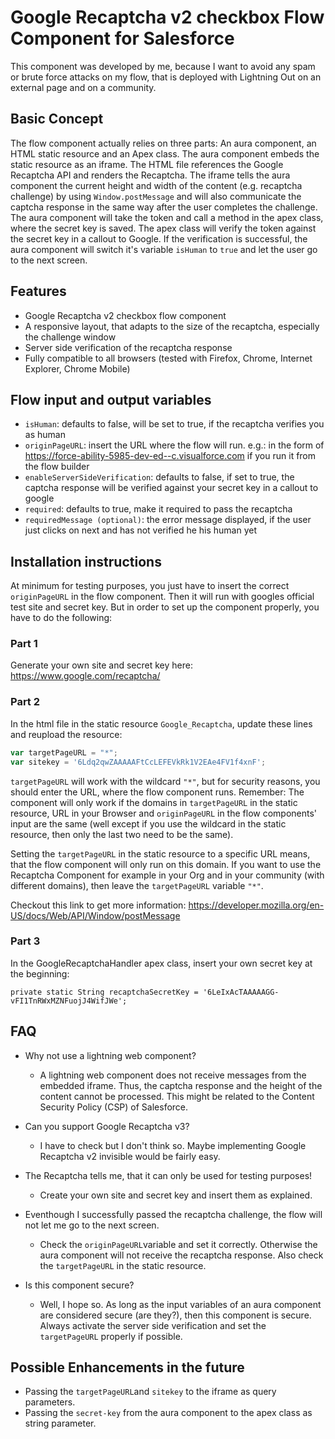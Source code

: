 # Google Recaptcha v2 checkbox Flow Component for Salesforce

This component was developed by me, because I want to avoid any spam or brute force attacks on my flow, that is deployed with Lightning Out on an external page and on a community.

## Basic Concept
The flow component actually relies on three parts: An aura component, an HTML static resource and an Apex class. The aura component embeds the static resource as an iframe. The HTML file references the Google Recaptcha API and renders the Recaptcha. The iframe tells the aura component the current height and width of the content (e.g. recaptcha challenge) by using `Window.postMessage` and will also communicate the captcha response in the same way after the user completes the challenge. The aura component will take the token and call a method in the apex class, where the secret key is saved. The apex class will verify the token against the secret key in a callout to Google. If the verification is successful, the aura component will switch it's variable `isHuman` to `true` and let the user go to the next screen.

## Features

- Google Recaptcha v2 checkbox flow component
- A responsive layout, that adapts to the size of the recaptcha, especially the challenge window
- Server side verification of the recaptcha response
- Fully compatible to all browsers (tested with Firefox, Chrome, Internet Explorer, Chrome Mobile)

## Flow input and output variables

- `isHuman`: defaults to false, will be set to true, if the recaptcha verifies you as human
- `originPageURL`: insert the URL where the flow will run. e.g.: in the form of https://force-ability-5985-dev-ed--c.visualforce.com if you run it from the flow builder
- `enableServerSideVerification`: defaults to false, if set to true, the captcha response will be verified against your secret key in a callout to google
- `required`: defaults to true, make it required to pass the recaptcha
- `requiredMessage (optional)`: the error message displayed, if the user just clicks on next and has not verified he his human yet

## Installation instructions

At minimum for testing purposes, you just have to insert the correct `originPageURL` in the flow component. Then it will run with googles official test site and secret key. But in order to set up the component properly, you have to do the following:

### Part 1
Generate your own site and secret key here: https://www.google.com/recaptcha/

### Part 2
In the html file in the static resource `Google_Recaptcha`, update these lines and reupload the resource:
```javascript
var targetPageURL = "*";
var sitekey = '6Ldq2qwZAAAAAFtCcLEFEVkRk1V2EAe4FV1f4xnF';
```

`targetPageURL` will work with the wildcard `"*"`, but for security reasons, you should enter the URL, where the flow component runs. Remember: The component will only work if the domains in `targetPageURL` in the static resource, URL in your Browser and `originPageURL` in the flow components' input are the same (well except if you use the wildcard in the static resource, then only the last two need to be the same).

Setting the `targetPageURL` in the static resource to a specific URL means, that the flow component will only run on this domain. If you want to use the Recaptcha Component for example in your Org and in your community (with different domains), then leave the `targetPageURL` variable `"*"`.

Checkout this link to get more information: https://developer.mozilla.org/en-US/docs/Web/API/Window/postMessage

### Part 3
In the GoogleRecaptchaHandler apex class, insert your own secret key at the beginning:
```apex
private static String recaptchaSecretKey = '6LeIxAcTAAAAAGG-vFI1TnRWxMZNFuojJ4WifJWe';
```

## FAQ
- Why not use a lightning web component?
  - A lightning web component does not receive messages from the embedded iframe. Thus, the captcha response and the height of the content cannot be processed. This might be related to the Content Security Policy (CSP) of Salesforce.

- Can you support Google Recaptcha v3?
  - I have to check but I don't think so. Maybe implementing Google Recaptcha v2 invisible would be fairly easy.

- The Recaptcha tells me, that it can only be used for testing purposes!
  - Create your own site and secret key and insert them as explained.

- Eventhough I successfully passed the recaptcha challenge, the flow will not let me go to the next screen.
  - Check the `originPageURL`variable and set it correctly. Otherwise the aura component will not receive the recaptcha response. Also check the `targetPageURL` in the static resource.

- Is this component secure?
  - Well, I hope so. As long as the input variables of an aura component are considered secure (are they?), then this component is secure. Always activate the server side verification and set the `targetPageURL` properly if possible.


## Possible Enhancements in the future
- Passing the `targetPageURL`and `sitekey` to the iframe as query parameters.
- Passing the `secret-key` from the aura component to the apex class as string parameter.
